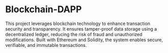 # Blockchain-DAPP
This project leverages blockchain technology to enhance transaction security and transparency. It ensures tamper-proof data storage using a decentralized ledger, reducing the risk of fraud and unauthorized modifications. Built with Ethereum and Solidity, the system enables secure, verifiable, and immutable transactions.
